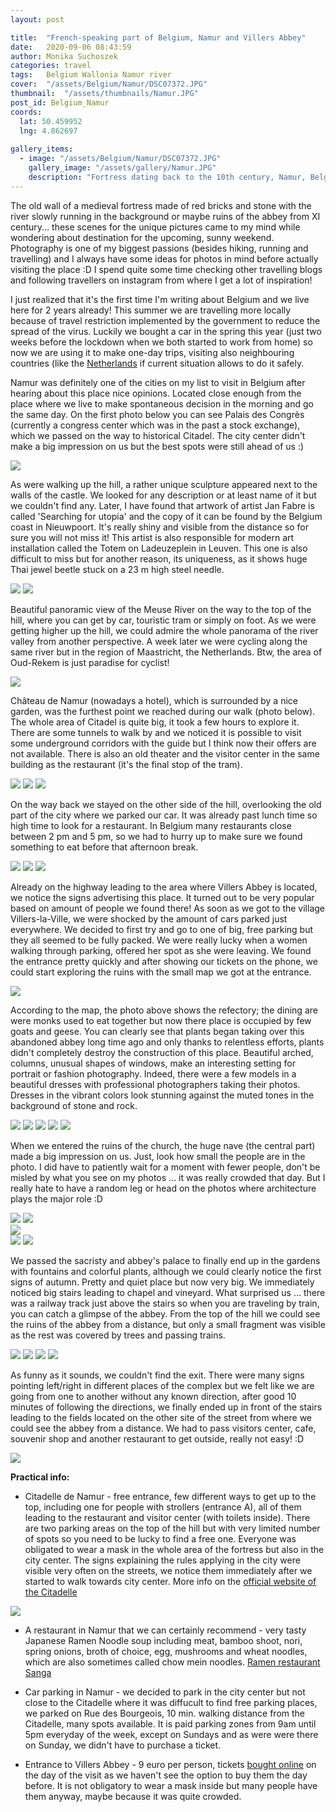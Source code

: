 ```yaml
---
layout: post

title:  "French-speaking part of Belgium, Namur and Villers Abbey"
date:   2020-09-06 08:43:59
author: Monika Suchoszek
categories: travel
tags:	Belgium Wallonia Namur river
cover:  "/assets/Belgium/Namur/DSC07372.JPG"
thumbnail:  "/assets/thumbnails/Namur.JPG"
post_id: Belgium_Namur
coords:
  lat: 50.459952
  lng: 4.862697
  
gallery_items:
  - image: "/assets/Belgium/Namur/DSC07372.JPG"
    gallery_image: "/assets/gallery/Namur.JPG"
    description: "Fortress dating back to the 10th century, Namur, Belgium"
---
```


 The old wall of a medieval fortress made of red bricks and stone with the river slowly running in the background or maybe ruins
 of the abbey from XI century... these scenes for the unique pictures came to my mind while wondering about destination for the
 upcoming, sunny weekend. Photography is one of my biggest passions (besides hiking, running and travelling) and I always 
 have some ideas for photos in mind before actually visiting the place :D I spend quite some time checking other 
 travelling blogs and following travellers on instagram from where I get a lot of inspiration!
 
 I just realized that it's the first time I'm writing about Belgium and we live here for 2 years already! This summer we
 are travelling more locally because of travel restriction implemented by the government to reduce the spread of the virus.
 Luckily we bought a car in the spring this year (just two weeks before the lockdown when we both started to work from home)
 so now we are using it to make one-day trips, visiting also neighbouring countries (like the [Netherlands](/tag/en_US/Netherlands/) if current situation allows to do it
 safely.

Namur was definitely one of the cities on my list to visit in Belgium after hearing about this place nice opinions. Located
close enough from the place where we live to make spontaneous decision in the morning and go the same day. On the first photo below
you can see Palais des Congrès (currently a congress center which was in the past a stock exchange), which we passed on the way to 
historical Citadel. The city center didn't make a big impression on us but the best spots were still ahead of us :)

<img src="/assets/Belgium/Namur/DSC07366.1.jpg" />

As were walking up the hill, a rather unique sculpture appeared next to the walls of the castle. We looked for any description or at least name 
of it but we couldn't find any. Later, I have found that artwork of artist Jan Fabre is called 'Searching for utopia' and the copy of it
can be found by the Belgium coast in Nieuwpoort. It's really shiny and visible from the distance so for sure you will not miss it! 
This artist is also responsible for modern art installation called the Totem on Ladeuzeplein in Leuven. This one is also difficult
to miss but for another reason, its uniqueness, as it shows huge Thai jewel beetle stuck on a 23 m high steel needle.

<img src="/assets/Belgium/Namur/DSC07371.JPG" />
<img src="/assets/Belgium/Namur/DSC07372.JPG" />

Beautiful panoramic view of the Meuse River on the way to the top of the hill, where you can get by car, touristic tram or simply on foot.
As we were getting higher up the hill, we could admire the whole panorama of the river valley from another perspective. A week later we were 
cycling along the same river but in the region of Maastricht, the Netherlands. Btw, the area of Oud-Rekem is just paradise for cyclist!

<img src="/assets/Belgium/Namur/DSC07376.JPG" />

Château de Namur (nowadays a hotel), which is surrounded by a nice garden, was the furthest point we reached during our walk (photo below). 
The whole area of Citadel is quite big, it took a few hours to explore it. There are some tunnels to walk by and we noticed it is 
possible to visit some underground corridors with the guide but I think now their offers are not available. There is also an old theater and 
the visitor center in the same building as the restaurant (it's the final stop of the tram). 

<img src="/assets/Belgium/Namur/DSC07384.1.jpg" />
<img src="/assets/Belgium/Namur/DSC07385.1.jpg" />
<img src="/assets/Belgium/Namur/DSC07389.1.jpg" />

On the way back we stayed on the other side of the hill, overlooking the old part of the city where we parked our car. It was already 
past lunch time so high time to look for a restaurant. In Belgium many restaurants close between 2 pm and 5 pm, so we had to
hurry up to make sure we found something to eat before that afternoon break. 

<img src="/assets/Belgium/Namur/DSC07391.1.jpg" />
<img src="/assets/Belgium/Namur/DSC07392.1.jpg" />
<img src="/assets/Belgium/Namur/DSC07394.1.jpg" />

Already on the highway leading to the area where Villers Abbey is located, we notice the signs advertising this place. It turned
out to be very popular based on amount of people we found there! As soon as we got to the village Villers-la-Ville, we were
shocked by the amount of cars parked just everywhere. We decided to first try and go to one of big, free parking but they all 
seemed to be fully packed. We were really lucky when a women walking through parking, offered her spot as she were leaving.
We found the entrance pretty quickly and after showing our tickets on the phone, we could start exploring the ruins with the small map
we got at the entrance. 

<img src="/assets/Belgium/Namur/DSC07399.1.jpg" />

According to the map, the photo above shows the refectory; the dining are were monks used to eat together but now there place is occupied
by few goats and geese. You can clearly see that plants began taking over this abandoned abbey long time ago and only
thanks to relentless efforts, plants didn't completely destroy the construction of this place. Beautiful arched, columns, unusual
shapes of windows, make an interesting setting for portrait or fashion photography. Indeed, there were a few models
in a beautiful dresses with professional photographers taking their photos. Dresses in the vibrant colors look stunning against the 
muted tones in the background of stone and rock.  

<img src="/assets/Belgium/Namur/DSC07405.1.jpg" />
<img src="/assets/Belgium/Namur/DSC07406.1.jpg" />
<img src="/assets/Belgium/Namur/DSC07409.jpg" />
<img src="/assets/Belgium/Namur/DSC07412.1.jpg" />
<img src="/assets/Belgium/Namur/DSC07434.1.jpg" />

When we entered the ruins of the church, the huge nave (the central part) made a big impression on us. Just, look how small the people are 
in the photo. I did have to patiently wait for a moment with fewer people, don't be misled by what you see on my photos ...
it was really crowded that day. But I really hate to have a random leg or head on the photos where architecture plays the 
major role :D

<div class="row">
  <img src="/assets/Belgium/Namur/DSC07418.1.jpg" class="column-50" />
  <img src="/assets/Belgium/Namur/DSC07424.1.jpg" class="column-50" />
</div>

<img src="/assets/Belgium/Namur/DSC07435.1.jpg" />

<div class="row">
  <img src="/assets/Belgium/Namur/DSC07430.1.jpg" class="column-50" />
  <img src="/assets/Belgium/Namur/DSC07455.1.1.jpg" class="column-50" />
</div>

We passed the sacristy and abbey's palace to finally end up in the gardens with fountains and colorful plants, although we could clearly
notice the first signs of autumn. Pretty and quiet place but now very big. We immediately noticed big stairs leading to chapel and 
vineyard. What surprised us ... there was a railway track just above the stairs so when you are traveling by train, you can catch a glimpse of
the abbey. From the top of the hill we could see the ruins of the abbey from a distance, but only a small fragment was visible as the rest
was covered by trees and passing trains. 

<img src="/assets/Belgium/Namur/DSC07438.1.jpg" />
<img src="/assets/Belgium/Namur/DSC07449.1.jpg" />
<img src="/assets/Belgium/Namur/DSC07450.1.jpg" />
<img src="/assets/Belgium/Namur/DSC07457.1.jpg" />

As funny as it sounds, we couldn't find the exit. There were many signs pointing left/right in different places of the complex but we felt 
like we are going from one to another without any known direction, after good 10 minutes of following the directions, we finally ended up in 
front of the stairs leading to the fields located on the other site of the street from where we could see the abbey from a distance. We had
to pass visitors center, cafe, souvenir shop and another restaurant to get outside, really not easy! :D

<img src="/assets/Belgium/Namur/DSC07463.1.jpg" />

__Practical info:__

  * Citadelle de Namur - free entrance, few different ways to get up to the top, including one for people with strollers (entrance A),
  all of them leading to the restaurant and visitor center (with toilets inside). There are two parking areas on the top of the hill but with very
  limited number of spots so you need to be lucky to find a free one. Everyone was obligated to wear a mask in the whole area of the
  fortress but also in the city center. The signs explaining the rules applying in the city were visible very often on the streets, we
  notice them immediately after we started to walk towards city center. More info on the [official website of the Citadelle](https://citadelle.namur.be/en)
  
  <img src="/assets/Belgium/Namur/DSC07380.1.JPG" />
  
  * A restaurant in Namur that we can certainly recommend - very tasty Japanese Ramen Noodle soup including meat, bamboo shoot, nori, spring onions,
   broth of choice, egg, mushrooms and wheat noodles, which are also sometimes called chow mein noodles. [Ramen restaurant Sanga](https://sanganamur.be/)
  
  * Car parking in Namur - we decided to park in the city center but not close to the Citadelle where it was diffucult to
  find free parking places, we parked on Rue des Bourgeois, 10 min. walking distance from the Citadelle, many spots available.
  It is paid parking zones from 9am until 5pm everyday of the week, except on Sundays and as were were there on Sunday, we didn't have
  to purchase a ticket.
  
  * Entrance to Villers Abbey - 9 euro per person, tickets [bought online](https://reservation.elloha.com/?idPublication=b4abf422-9c14-4521-bc9e-069d1cdb3a5b&idoi=692d414a-3dbf-4ea0-b4ca-a02b2255f231&idPrestation=0b95964a-04fd-41a2-8894-cb17d926ec91&culture=en-GB&searchFirstAvailableDates=1&fbclid=IwAR0AakdxxDoEFAP7amM7lAfzsFTxRaYI6F5FvDBFuickiazBvLW6euSnAmk)
  on the day of the visit as we haven't see the option to buy them the day before. It is not obligatory to wear a mask inside but many people 
  have them anyway, maybe because it was quite crowded.
  
